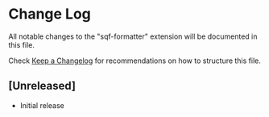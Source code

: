# Change Log
All notable changes to the "sqf-formatter" extension will be documented in this file.

Check [Keep a Changelog](http://keepachangelog.com/) for recommendations on how to structure this file.

## [Unreleased]
- Initial release